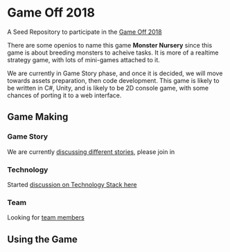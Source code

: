 # Game Off 2018
A Seed Repository to participate in the [Game Off 2018](https://itch.io/jam/game-off-2018)

There are some openios to name this game __Monster Nursery__ since this game is about breeding monsters to acheive tasks. It is more of a realtime strategy game, with lots of mini-games attached to it.

We are currently in Game Story phase, and once it is decided, we will move towards assets preparation, then code development. 
This game is likely to be written in C#, Unity, and is likely to be 2D console game, with some chances of porting it to a web interface. 

## Game Making 
### Game Story
We are currently [discussing different stories](https://github.com/aawadall/Game-Off-2018/issues/2), please join in

### Technology
Started [discussion on Technology Stack here](https://github.com/aawadall/Game-Off-2018/issues/3)

### Team 
Looking for [team members](https://github.com/aawadall/Game-Off-2018/issues/1)

## Using the Game

